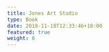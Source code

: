 ```yaml
---
title: Jones Art Studio
type: Book
date: 2018-11-18T12:33:46+10:00
featured: true
weight: 8
---
```

